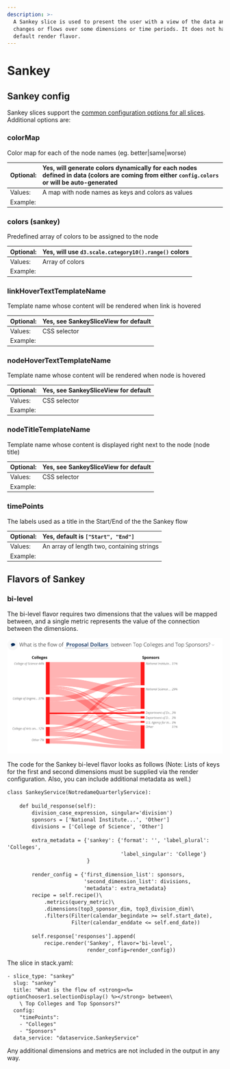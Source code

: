 ```yaml
---
description: >-
  A Sankey slice is used to present the user with a view of the data and how it
  changes or flows over some dimensions or time periods. It does not have a
  default render flavor.
---
```


# Sankey

## Sankey config

Sankey slices support the [common configuration options for all slices](../slices/slices-and-common-configuration.md). Additional options are:

### colorMap

Color map for each of the node names \(eg. better\|same\|worse\)

| Optional: | Yes, will generate colors dynamically for each nodes defined in data \(colors are coming from either `config.colors` or will be auto-generated |
| :--- | :--- |
| Values: | A map with node names as keys and colors as values |
| Example: |  |

### colors \(sankey\)

Predefined array of colors to be assigned to the node

| Optional: | Yes, will use `d3.scale.category10().range()` colors |
| :--- | :--- |
| Values: | Array of colors |
| Example: |  |

### linkHoverTextTemplateName

Template name whose content will be rendered when link is hovered

| Optional: | Yes, see SankeySliceView for default |
| :--- | :--- |
| Values: | CSS selector |
| Example: |  |

### nodeHoverTextTemplateName

Template name whose content will be rendered when node is hovered

| Optional: | Yes, see SankeySliceView for default |
| :--- | :--- |
| Values: | CSS selector |
| Example: |  |

### nodeTitleTemplateName

Template name whose content is displayed right next to the node \(node title\)

| Optional: | Yes, see SankeySliceView for default |
| :--- | :--- |
| Values: | CSS selector |
| Example: |  |

### timePoints

The labels used as a title in the Start/End of the the Sankey flow

| Optional: | Yes, default is `["Start", "End"]` |
| :--- | :--- |
| Values: | An array of length two, containing strings |
| Example: |  |

## Flavors of Sankey

### bi-level

The bi-level flavor requires two dimensions that the values will be mapped between, and a single metric represents the value of the connection between the dimensions.

![](../../.gitbook/assets/sankey-bilevel.png)

The code for the Sankey bi-level flavor looks as follows \(Note: Lists of keys for the first and second dimensions must be supplied via the render configuration. Also, you can include additional metadata as well.\)

```text
class SankeyService(NotredameQuarterlyService):

    def build_response(self):
        division_case_expression, singular='division')
        sponsors = ['National Institute...', 'Other']
        divisions = ['College of Science', 'Other']

        extra_metadata = {'sankey': {'format': '', 'label_plural': 'Colleges',
                                     'label_singular': 'College'}
                          }

        render_config = {'first_dimension_list': sponsors,
                         'second_dimension_list': divisions,
                         'metadata': extra_metadata}
        recipe = self.recipe()\
            .metrics(query_metric)\
            .dimensions(top3_sponsor_dim, top3_division_dim)\
            .filters(Filter(calendar_begindate >= self.start_date),
                     Filter(calendar_enddate <= self.end_date))

        self.response['responses'].append(
            recipe.render('Sankey', flavor='bi-level',
                          render_config=render_config))
```

The slice in stack.yaml:

```text
- slice_type: "sankey"
  slug: "sankey"
  title: "What is the flow of <strong><%= optionChooser1.selectionDisplay() %></strong> between\
    \ Top Colleges and Top Sponsors?"
  config:
    "timePoints":
    - "Colleges"
    - "Sponsors"
  data_service: "dataservice.SankeyService"
```

Any additional dimensions and metrics are not included in the output in any way.

